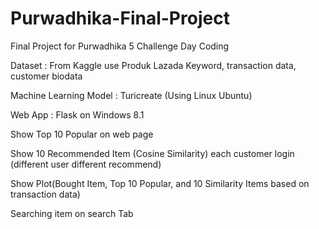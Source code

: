 # Purwadhika-Final-Project
Final Project for Purwadhika 5 Challenge Day Coding

Dataset : From Kaggle use Produk Lazada Keyword, transaction data, customer biodata

Machine Learning Model : Turicreate (Using Linux Ubuntu)

Web App : Flask on Windows 8.1

Show Top 10 Popular on web page


Show 10 Recommended Item (Cosine Similarity) each customer login (different user different recommend)


Show Plot(Bought Item, Top 10 Popular, and 10 Similarity Items based on transaction data)


Searching item on search Tab
